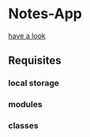 # Notes-App
[have a look](https://kameronmazuda.github.io/Notes-App/)

## Requisites

### local storage 
### modules
### classes
